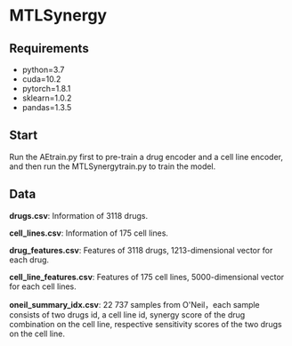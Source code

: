 # MTLSynergy

## Requirements

- python=3.7
- cuda=10.2
- pytorch=1.8.1
- sklearn=1.0.2
- pandas=1.3.5

## Start

Run the AEtrain.py first to pre-train a drug encoder and a cell line encoder, and then run the MTLSynergytrain.py to train the model.

## Data

**drugs.csv**:  Information of 3118 drugs.

**cell_lines.csv**:  Information of 175 cell lines.

**drug_features.csv**:  Features of  3118 drugs, 1213-dimensional vector for each drug.

**cell_line_features.csv**:  Features of 175 cell lines, 5000-dimensional vector for each cell lines.

**oneil_summary_idx.csv**:  22 737 samples from O'Neil，each sample consists of two drugs id, a cell line id, synergy score of the drug combination on the cell line, respective sensitivity scores of the two drugs on the cell line.  